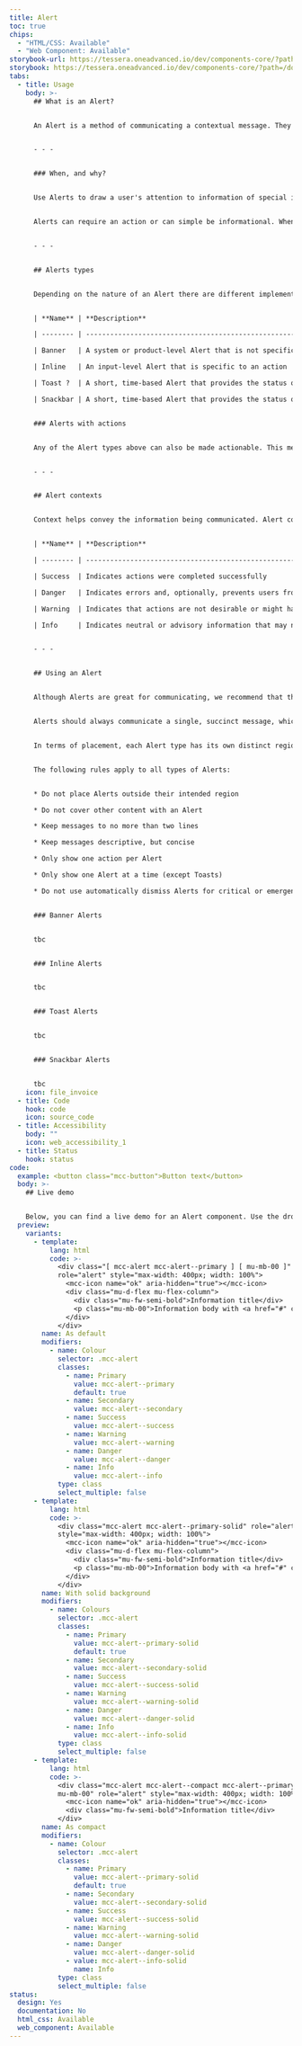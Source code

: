 ```yaml
---
title: Alert
toc: true
chips:
  - "HTML/CSS: Available"
  - "Web Component: Available"
storybook-url: https://tessera.oneadvanced.io/dev/components-core/?path=/docs/html-button--as-default
storybook: https://tessera.oneadvanced.io/dev/components-core/?path=/docs/html-alert--as-default
tabs:
  - title: Usage
    body: >-
      ## What is an Alert?


      An Alert is a method of communicating a contextual message. They provide users with important feedback, which allows them to understand a state that affects the entire system, the page, feature, or input.


      - - -


      ### When, and why?


      Use Alerts to draw a user's attention to information of special importance, such as status changes and updates. They should announce an event that has significance to the user and should always be relevant. Alerts can be generated in response to user actions (e.g. while performing a task) or automatically by your application. This depends on whether you want to give immediate feedback or messaging that provides updates on system activities.


      Alerts can require an action or can simple be informational. When an action is required, Alerts should interrupt the user’s flow, but if not, then they should be less intrusive.


      - - -


      ## Alerts types


      Depending on the nature of an Alert there are different implementations or types available.


      | **Name** | **Description**                                                                         | **Behaviour**                                                                                                                                                                                           | **Placement**                                                                                                                                                          |

      | -------- | --------------------------------------------------------------------------------------- | ------------------------------------------------------------------------------------------------------------------------------------------------------------------------------------------------------- | ---------------------------------------------------------------------------------------------------------------------------------------------------------------------- |

      | Banner   | A system or product-level Alert that is not specific to an action                       | Persists until dismissed by the user and may be actionable                                                                                                                                              | Positioned across the top of the content area to which it relates, or for system-level messages, full width across the top of the screen above the main navigation bar |

      | Inline   | An input-level Alert that is specific to an action                                      | Persists until the message is resolved or dismissed by the user. Can also be actionable                                                                                                                 | Positioned near the related input                                                                                                                                      |

      | Toast ?  | A short, time-based Alert that provides the status of an action that has been performed | Fades in and out automatically, but may be actionable. Where this is the case, they persist until the user has interacted with them.                                                                    | Positioned in the top right of the page                                                                                                                                |

      | Snackbar | A short, time-based Alert that provides the status of an action that has been performed | Fades in and out automatically, but may be actionable. Where this is the case, they persist until the user has interacted with them. For more information, refer to Snackbars \[link to Snackbars page] | Positioned centred, at the bottom of the page                                                                                                                          |


      ### Alerts with actions


      Any of the Alert types above can also be made actionable. This means that a call to action can be included in the Alert to inform the user of a related action. Where this is the case, the Alert should always persist until the action has been performed.


      - - -


      ## Alert contexts


      Context helps convey the information being communicated. Alert contexts correspond to a colour and an icon to provide a consistent experience for users.


      | **Name** | **Description**                                                                                    | **Behaviour**                                                                     | **Examples**                                          |

      | -------- | -------------------------------------------------------------------------------------------------- | --------------------------------------------------------------------------------- | ----------------------------------------------------- |

      | Success  | Indicates actions were completed successfully                                                      | Does not require user interaction, as disappears automatically after a short time | A new record saved or preferences have been updated   |

      | Danger   | Indicates errors and, optionally, prevents users from proceeding until the issue has been resolved | Always persists until the user dismisses or resolves the issue                    | Credentials cannot be found or access is denied       |

      | Warning  | Indicates that actions are not desirable or might have unexpected results                          | Persists until the user dismisses or continues regardless                         | A file is too big or a file already exists            |

      | Info     | Indicates neutral or advisory information that may not be related to the current action            | Does not require user interaction, but persists until user dismisses              | Scheduled system maintenance or a new report is ready |


      - - -


      ## Using an Alert


      Although Alerts are great for communicating, we recommend that they are used sparingly. If users are continually being interrupted, then this can become frustrating and impact their productivity. Also, overuse may quickly see their importance fade and users may decide to ignore them.


      Alerts should always communicate a single, succinct message, which provide clear instructions and optionally offer actions a user can take. With the exception of the Toasts implementation, Alerts should not stack vertically. Only one Alert should be shown at a time.


      In terms of placement, each Alert type has its own distinct region in which it should be displayed. For consistency, these locations should not be ignored.


      The following rules apply to all types of Alerts:


      * Do not place Alerts outside their intended region

      * Do not cover other content with an Alert 

      * Keep messages to no more than two lines

      * Keep messages descriptive, but concise

      * Only show one action per Alert

      * Only show one Alert at a time (except Toasts)

      * Do not use automatically dismiss Alerts for critical or emergency messages. Some users with disabilities need more time to read or interact with messages


      ### Banner Alerts


      tbc


      ### Inline Alerts


      tbc


      ### Toast Alerts


      tbc


      ### Snackbar Alerts


      tbc
    icon: file_invoice
  - title: Code
    hook: code
    icon: source_code
  - title: Accessibility
    body: ""
    icon: web_accessibility_1
  - title: Status
    hook: status
code:
  example: <button class="mcc-button">Button text</button>
  body: >-
    ## Live demo


    Below, you can find a live demo for an Alert component. Use the drop-down menus and radio buttons to view the different Alert Types and Variants.
  preview:
    variants:
      - template:
          lang: html
          code: >-
            <div class="[ mcc-alert mcc-alert--primary ] [ mu-mb-00 ]"
            role="alert" style="max-width: 400px; width: 100%">
              <mcc-icon name="ok" aria-hidden="true"></mcc-icon>
              <div class="mu-d-flex mu-flex-column">
                <div class="mu-fw-semi-bold">Information title</div>
                <p class="mu-mb-00">Information body with <a href="#" class="alert-link">an example link</a>.</p>
              </div>
            </div>
        name: As default
        modifiers:
          - name: Colour
            selector: .mcc-alert
            classes:
              - name: Primary
                value: mcc-alert--primary
                default: true
              - name: Secondary
                value: mcc-alert--secondary
              - name: Success
                value: mcc-alert--success
              - name: Warning
                value: mcc-alert--warning
              - name: Danger
                value: mcc-alert--danger
              - name: Info
                value: mcc-alert--info
            type: class
            select_multiple: false
      - template:
          lang: html
          code: >-
            <div class="mcc-alert mcc-alert--primary-solid" role="alert"
            style="max-width: 400px; width: 100%">
              <mcc-icon name="ok" aria-hidden="true"></mcc-icon>
              <div class="mu-d-flex mu-flex-column">
                <div class="mu-fw-semi-bold">Information title</div>
                <p class="mu-mb-00">Information body with <a href="#" class="alert-link">an example link</a>.</p>
              </div>
            </div>
        name: With solid background
        modifiers:
          - name: Colours
            selector: .mcc-alert
            classes:
              - name: Primary
                value: mcc-alert--primary-solid
                default: true
              - name: Secondary
                value: mcc-alert--secondary-solid
              - name: Success
                value: mcc-alert--success-solid
              - name: Warning
                value: mcc-alert--warning-solid
              - name: Danger
                value: mcc-alert--danger-solid
              - name: Info
                value: mcc-alert--info-solid
            type: class
            select_multiple: false
      - template:
          lang: html
          code: >-
            <div class="mcc-alert mcc-alert--compact mcc-alert--primary-solid
            mu-mb-00" role="alert" style="max-width: 400px; width: 100%">
              <mcc-icon name="ok" aria-hidden="true"></mcc-icon>
              <div class="mu-fw-semi-bold">Information title</div>
            </div>
        name: As compact
        modifiers:
          - name: Colour
            selector: .mcc-alert
            classes:
              - name: Primary
                value: mcc-alert--primary-solid
                default: true
              - name: Secondary
                value: mcc-alert--secondary-solid
              - name: Success
                value: mcc-alert--success-solid
              - name: Warning
                value: mcc-alert--warning-solid
              - name: Danger
                value: mcc-alert--danger-solid
              - value: mcc-alert--info-solid
                name: Info
            type: class
            select_multiple: false
status:
  design: Yes
  documentation: No
  html_css: Available
  web_component: Available
---
```

